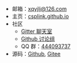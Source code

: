 - 邮箱：[xqyjlj@126.com](mailto:xqyjlj@126.com)
- 主页：[csplink.github.io](https://csplink.top/#/zh-cn/)
- 社区
  - [Gitter 聊天室](https://gitter.im/csplink/csp)
  - [Github 讨论组](https://github.com/csplink/csp/discussions)
  - QQ 群：[444093737](https://jq.qq.com/?_wv=1027&k=CWt7TZln)
- 源码：[Github](https://github.com/csplink/csp), [Gitee](https://gitee.com/csplink/csp)
